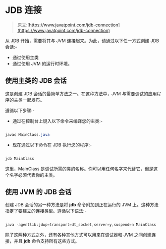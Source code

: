 # JDB 连接

> 原文:[https://www.javatpoint.com/jdb-connection](https://www.javatpoint.com/jdb-connection)

从 JDB 开始，需要将其与 JVM 连接起来。为此，请通过以下任一方式创建 JDB 会话:-

*   通过使用主类
*   通过使用 JVM 的运行时环境。

## 使用主类的 JDB 会话

这是创建 JDB 会话的最简单方法之一。在这种方法中，JVM 与需要调试的应用程序的主类一起发布。

遵循以下步骤:-

*   通过在控制台上键入以下命令来编译您的主类:-

```java

javac MainClass.java

```

*   现在通过以下命令在 JDB 执行您的程序:-

```java

jdb MainClass

```

这里，MainClass 是调试所需的类的名称。你可以用任何名字来代替它，但是这个名字必须代表你的主类。

## 使用 JVM 的 JDB 会话

创建 JDB 会话的另一种方法是将 **jdb** 命令附加到正在运行的 JVM 上。这种方法指定了要建立的连接类型。遵循以下语法:-

```java

java -agentlib:jdwp=transport=dt_socket,server=y,suspend=n MainClass

```

除了这两种方式之外，还有各种其他方式可以用来在调试器和 JVM 之间创建连接，并且 **jdb** 命令支持所有这些方式。